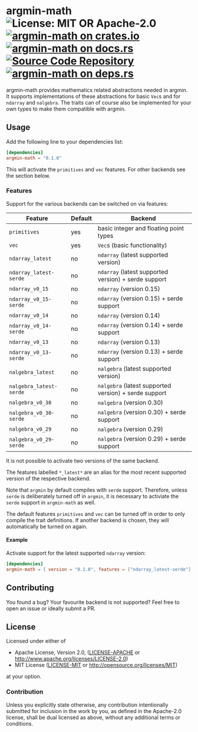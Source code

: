 # argmin-math ![License: MIT OR Apache-2.0](https://img.shields.io/badge/license-MIT%20OR%20Apache--2.0-blue) [![argmin-math on crates.io](https://img.shields.io/crates/v/argmin-math)](https://crates.io/crates/argmin-math) [![argmin-math on docs.rs](https://docs.rs/argmin-math/badge.svg)](https://docs.rs/argmin-math) [![Source Code Repository](https://img.shields.io/badge/Code-On%20github.com-blue)](https://github.com/argmin-rs/argmin) [![argmin-math on deps.rs](https://deps.rs/repo/github/argmin-rs/argmin/status.svg)](https://deps.rs/repo/github/argmin-rs/argmin)

argmin-math provides mathematics related abstractions needed in argmin. It supports implementations of these abstractions for basic `Vec`s and for `ndarray` and `nalgebra`. The traits can of course also be implemented for your own types to make them compatible with argmin.


## Usage

Add the following line to your dependencies list:


```toml
[dependencies]
argmin-math = "0.1.0"
```

This will activate the `primitives` and `vec` features. For other backends see the section below.


### Features

Support for the various backends can be switched on via features:

| Feature | Default | Backend |
| --- | --- | --- |
| `primitives` | yes | basic integer and floating point types |
| `vec` | yes | `Vec`s (basic functionality) |
| `ndarray_latest` | no | `ndarray` (latest supported version) |
| `ndarray_latest-serde` | no | `ndarray` (latest supported version) + serde support |
| `ndarray_v0_15` | no | `ndarray` (version 0.15) |
| `ndarray_v0_15-serde` | no | `ndarray` (version 0.15) + serde support |
| `ndarray_v0_14` | no | `ndarray` (version 0.14) |
| `ndarray_v0_14-serde` | no | `ndarray` (version 0.14) + serde support |
| `ndarray_v0_13` | no | `ndarray` (version 0.13) |
| `ndarray_v0_13-serde` | no | `ndarray` (version 0.13) + serde support |
| `nalgebra_latest` | no | `nalgebra` (latest supported version) |
| `nalgebra_latest-serde` | no | `nalgebra` (latest supported version) + serde support |
| `nalgebra_v0_30` | no | `nalgebra` (version 0.30) |
| `nalgebra_v0_30-serde` | no | `nalgebra` (version 0.30) + serde support |
| `nalgebra_v0_29` | no | `nalgebra` (version 0.29) |
| `nalgebra_v0_29-serde` | no | `nalgebra` (version 0.29) + serde support |

It is not possible to activate two versions of the same backend.

The features labelled `*_latest*` are an alias for the most recent supported version of the respective backend.

Note that `argmin` by default compiles with `serde` support. Therefore, unless `serde` is deliberately turned off in `argmin`, it is necessary to activiate the `serde` support in `argmin-math` as well.

The default features `primitives` and `vec` can be turned off in order to only compile the trait definitions. If another backend is chosen, they will automatically be turned on again.


#### Example

Activate support for the latest supported `ndarray` version:


```toml
[dependencies]
argmin-math = { version = "0.1.0", features = ["ndarray_latest-serde"] }
```


## Contributing

You found a bug? Your favourite backend is not supported? Feel free to open an issue or ideally submit a PR.


## License

Licensed under either of

 - Apache License, Version 2.0, ([LICENSE-APACHE][__link0] or <http://www.apache.org/licenses/LICENSE-2.0>)
 - MIT License ([LICENSE-MIT][__link2] or <http://opensource.org/licenses/MIT>)

at your option.


### Contribution

Unless you explicitly state otherwise, any contribution intentionally submitted for inclusion in the work by you, as defined in the Apache-2.0 license, shall be dual licensed as above, without any additional terms or conditions.


 [__link0]: https://github.com/argmin-rs/argmin/blob/main/LICENSE-APACHE
 [__link2]: https://github.com/argmin-rs/argmin/blob/main/LICENSE-MIT

